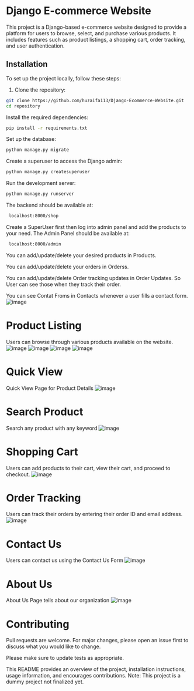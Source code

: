 # Django E-commerce Website

This project is a Django-based e-commerce website designed to provide a platform for users to browse, select, and purchase various products. It includes features such as product listings, a shopping cart, order tracking, and user authentication.

## Installation

To set up the project locally, follow these steps:

1. Clone the repository:

```bash
git clone https://github.com/huzaifa113/Django-Ecommerce-Website.git
cd repository
```

Install the required dependencies:
```bash
pip install -r requirements.txt
```
Set up the database:
```bash
python manage.py migrate
```
Create a superuser to access the Django admin:
```bash
python manage.py createsuperuser
```
Run the development server:
```bash
python manage.py runserver
```
The backend should be available at:
```bash
 localhost:8000/shop
```
 Create a SuperUser first then log into admin panel and add the products to your need.
The Admin Panel should be available at:
```bash
 localhost:8000/admin
```
You can add/update/delete your desired products in Products.

You can add/update/delete your orders in Orderss.

You can add/update/delete Order tracking updates in Order Updates. So User can see those when they track their order.

You can see Contat Froms in Contacts whenever a user fills a contact form.
![image](https://github.com/user-attachments/assets/04fcdcdf-d5d6-48e5-accd-c75567b0c62e)

# Product Listing
Users can browse through various products available on the website.
![image](https://github.com/user-attachments/assets/ece344b3-9fb8-45d1-b30c-7fe1f025a008)
![image](https://github.com/user-attachments/assets/8a3d17bd-ec72-495b-b06a-da43cb734eea)
![image](https://github.com/user-attachments/assets/85cc8c16-2590-4809-b6e7-4953c4c76901)
![image](https://github.com/user-attachments/assets/53a43dd4-873b-4f95-b245-e123ca553829)

# Quick View
Quick View Page for Product Details
![image](https://github.com/user-attachments/assets/530ec7d7-c4c6-4a0b-ae3a-e6e7e6e0e7d6)

# Search Product
Search any product with any keyword
![image](https://github.com/user-attachments/assets/1087d9b6-a277-419e-92c2-63ef11486df0)


# Shopping Cart
Users can add products to their cart, view their cart, and proceed to checkout.
![image](https://github.com/user-attachments/assets/24f4ae54-4ab9-47c7-882e-70cdbe507c69)


# Order Tracking
Users can track their orders by entering their order ID and email address.
![image](https://github.com/user-attachments/assets/01497b1c-18f2-4bf7-9ea3-5f070e88fb3c)

# Contact Us 
Users can contact us using the Contact Us Form
![image](https://github.com/user-attachments/assets/a7c36444-1e88-42c7-93b6-80ea50b43017)


# About Us
About Us Page tells about our organization
![image](https://github.com/user-attachments/assets/e0407b4f-e905-4518-938f-610a692811e9)


# Contributing
Pull requests are welcome. For major changes, please open an issue first to discuss what you would like to change.

Please make sure to update tests as appropriate.

This README provides an overview of the project, installation instructions, usage information, and encourages contributions.
Note: This project is a dummy project not finalized yet.

